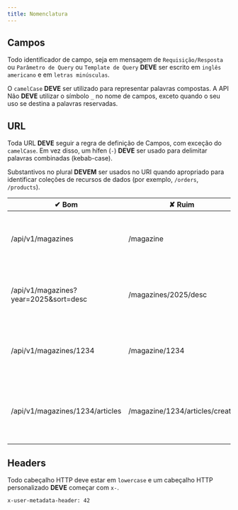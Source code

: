 ```yaml
---
title: Nomenclatura
---
```


## Campos

Todo identificador de campo, seja em mensagem de `Requisição/Resposta` ou `Parâmetro de Query` ou `Template de Query` **DEVE** ser escrito em `inglês americano` e em `letras minúsculas`.

O `camelCase` **DEVE** ser utilizado para representar palavras compostas. A API Não **DEVE** utilizar o símbolo `_` no nome de campos, exceto quando o seu uso se destina a palavras reservadas.

## URL

Toda URL **DEVE** seguir a regra de definição de Campos, com exceção do `camelCase`. Em vez disso, um hífen (`-`) **DEVE** ser usado para delimitar palavras combinadas (kebab-case).

Substantivos no plural **DEVEM** ser usados no URI quando apropriado para identificar coleções de recursos de dados (por exemplo, `/orders`, `/products`).

| ✔ Bom                                  | ✘ Ruim                              | Justificativa                                                 |
|----------------------------------------|-----------------------------------| --------------------------------------------------------------|
| /api/v1/magazines                      | /magazine                         | Coleções devem ser identificadas como substantivos no plural  |
| /api/v1/magazines?year=2025&sort=desc  | /magazines/2025/desc              | A definição de `filtros` deve ser feita como query parameters |
| /api/v1/magazines/1234                 | /magazine/1234                    | Coleções devem ser identificadas como substantivos no plural  |
| /api/v1/magazines/1234/articles        | /magazine/1234/articles/create    | A operação sobre o recurso deve ser mapeada pelo verbo HTTP   |


## Headers

Todo cabeçalho HTTP deve estar em `lowercase` e um cabeçalho HTTP personalizado **DEVE** começar com `x-`.

```
x-user-metadata-header: 42
```